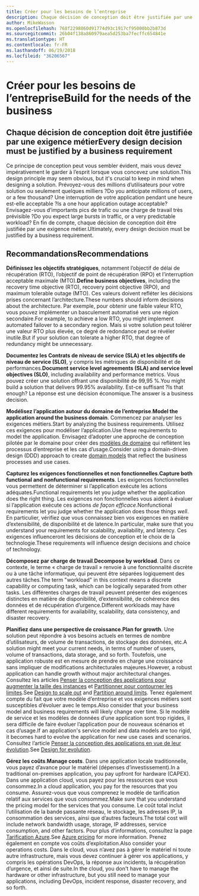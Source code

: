```yaml
---
title: Créer pour les besoins de l’entreprise
description: Chaque décision de conception doit être justifiée par une exigence métier
author: MikeWasson
ms.openlocfilehash: 768f2298860d91774d93c1917cf95000bb2b873d
ms.sourcegitcommit: 26b04f138a860979aea5d253ba7fecffc654841e
ms.translationtype: HT
ms.contentlocale: fr-FR
ms.lasthandoff: 06/19/2018
ms.locfileid: "36206567"
---
```

# <a name="build-for-the-needs-of-the-business"></a><span data-ttu-id="af966-103">Créer pour les besoins de l’entreprise</span><span class="sxs-lookup"><span data-stu-id="af966-103">Build for the needs of the business</span></span>

## <a name="every-design-decision-must-be-justified-by-a-business-requirement"></a><span data-ttu-id="af966-104">Chaque décision de conception doit être justifiée par une exigence métier</span><span class="sxs-lookup"><span data-stu-id="af966-104">Every design decision must be justified by a business requirement</span></span>

<span data-ttu-id="af966-105">Ce principe de conception peut vous sembler évident, mais vous devez impérativement le garder à l’esprit lorsque vous concevez une solution.</span><span class="sxs-lookup"><span data-stu-id="af966-105">This design principle may seem obvious, but it's crucial to keep in mind when designing a solution.</span></span> <span data-ttu-id="af966-106">Prévoyez-vous des millions d’utilisateurs pour votre solution ou seulement quelques milliers ?</span><span class="sxs-lookup"><span data-stu-id="af966-106">Do you anticipate millions of users, or a few thousand?</span></span> <span data-ttu-id="af966-107">Une interruption de votre application pendant une heure est-elle acceptable ?</span><span class="sxs-lookup"><span data-stu-id="af966-107">Is a one hour application outage acceptable?</span></span> <span data-ttu-id="af966-108">Envisagez-vous d’importants pics de trafic ou une charge de travail très prévisible ?</span><span class="sxs-lookup"><span data-stu-id="af966-108">Do you expect large bursts in traffic, or a very predictable workload?</span></span> <span data-ttu-id="af966-109">En fin de compte, chaque décision de conception doit être justifiée par une exigence métier.</span><span class="sxs-lookup"><span data-stu-id="af966-109">Ultimately, every design decision must be justified by a business requirement.</span></span> 

## <a name="recommendations"></a><span data-ttu-id="af966-110">Recommandations</span><span class="sxs-lookup"><span data-stu-id="af966-110">Recommendations</span></span>

<span data-ttu-id="af966-111">**Définissez les objectifs stratégiques**, notamment l’objectif de délai de récupération (RTO), l’objectif de point de récupération (RPO) et l’interruption acceptable maximale (MTO).</span><span class="sxs-lookup"><span data-stu-id="af966-111">**Define business objectives**, including the recovery time objective (RTO), recovery point objective (RPO), and maximum tolerable outage (MTO).</span></span> <span data-ttu-id="af966-112">Ces valeurs doivent refléter les décisions prises concernant l’architecture.</span><span class="sxs-lookup"><span data-stu-id="af966-112">These numbers should inform decisions about the architecture.</span></span> <span data-ttu-id="af966-113">Par exemple, pour obtenir une faible valeur RTO, vous pouvez implémenter un basculement automatisé vers une région secondaire.</span><span class="sxs-lookup"><span data-stu-id="af966-113">For example, to achieve a low RTO, you might implement automated failover to a secondary region.</span></span> <span data-ttu-id="af966-114">Mais si votre solution peut tolérer une valeur RTO plus élevée, ce degré de redondance peut se révéler inutile.</span><span class="sxs-lookup"><span data-stu-id="af966-114">But if your solution can tolerate a higher RTO, that degree of redundancy might be unnecessary.</span></span>

<span data-ttu-id="af966-115">**Documentez les Contrats de niveau de service (SLA) et les objectifs de niveau de service (SLO)**, y compris les métriques de disponibilité et de performances.</span><span class="sxs-lookup"><span data-stu-id="af966-115">**Document service level agreements (SLA) and service level objectives (SLO)**, including availability and performance metrics.</span></span> <span data-ttu-id="af966-116">Vous pouvez créer une solution offrant une disponibilité de 99,95 %.</span><span class="sxs-lookup"><span data-stu-id="af966-116">You might build a solution that delivers 99.95% availability.</span></span> <span data-ttu-id="af966-117">Est-ce suffisant ?</span><span class="sxs-lookup"><span data-stu-id="af966-117">Is that enough?</span></span> <span data-ttu-id="af966-118">La réponse est une décision économique.</span><span class="sxs-lookup"><span data-stu-id="af966-118">The answer is a business decision.</span></span> 

<span data-ttu-id="af966-119">**Modélisez l’application autour du domaine de l’entreprise**.</span><span class="sxs-lookup"><span data-stu-id="af966-119">**Model the application around the business domain**.</span></span> <span data-ttu-id="af966-120">Commencez par analyser les exigences métiers.</span><span class="sxs-lookup"><span data-stu-id="af966-120">Start by analyzing the business requirements.</span></span> <span data-ttu-id="af966-121">Utilisez ces exigences pour modéliser l’application.</span><span class="sxs-lookup"><span data-stu-id="af966-121">Use these requirements to model the application.</span></span> <span data-ttu-id="af966-122">Envisagez d’adopter une approche de conception pilotée par le domaine pour créer des [modèles de domaine][domain-model] qui reflètent les processus d’entreprise et les cas d’usage.</span><span class="sxs-lookup"><span data-stu-id="af966-122">Consider using a domain-driven design (DDD) approach to create [domain models][domain-model] that reflect the business processes and use cases.</span></span> 

<span data-ttu-id="af966-123">**Capturez les exigences fonctionnelles et non fonctionnelles**.</span><span class="sxs-lookup"><span data-stu-id="af966-123">**Capture both functional and nonfunctional requirements**.</span></span> <span data-ttu-id="af966-124">Les exigences fonctionnelles vous permettent de déterminer si l’application exécute les actions adéquates.</span><span class="sxs-lookup"><span data-stu-id="af966-124">Functional requirements let you judge whether the application does the right thing.</span></span> <span data-ttu-id="af966-125">Les exigences non fonctionnelles vous aident à évaluer si l’application exécute ces actions *de façon efficace*.</span><span class="sxs-lookup"><span data-stu-id="af966-125">Nonfunctional requirements let you judge whether the application does those things *well*.</span></span> <span data-ttu-id="af966-126">En particulier, vérifiez que vous connaissez bien vos exigences en matière d’extensibilité, de disponibilité et de latence.</span><span class="sxs-lookup"><span data-stu-id="af966-126">In particular, make sure that you understand your requirements for scalability, availability, and latency.</span></span> <span data-ttu-id="af966-127">Ces exigences influenceront les décisions de conception et le choix de la technologie.</span><span class="sxs-lookup"><span data-stu-id="af966-127">These requirements will influence design decisions and choice of technology.</span></span>

<span data-ttu-id="af966-128">**Décomposez par charge de travail**.</span><span class="sxs-lookup"><span data-stu-id="af966-128">**Decompose by workload**.</span></span> <span data-ttu-id="af966-129">Dans ce contexte, le terme « charge de travail » renvoie à une fonctionnalité discrète ou à une tâche informatique, qui peuvent être séparées logiquement des autres tâches.</span><span class="sxs-lookup"><span data-stu-id="af966-129">The term "workload" in this context means a discrete capability or computing task, which can be logically separated from other tasks.</span></span> <span data-ttu-id="af966-130">Les différentes charges de travail peuvent présenter des exigences distinctes en matière de disponibilité, d’extensibilité, de cohérence des données et de récupération d’urgence.</span><span class="sxs-lookup"><span data-stu-id="af966-130">Different workloads may have different requirements for availability, scalability, data consistency, and disaster recovery.</span></span> 

<span data-ttu-id="af966-131">**Planifiez dans une perspective de croissance**.</span><span class="sxs-lookup"><span data-stu-id="af966-131">**Plan for growth**.</span></span> <span data-ttu-id="af966-132">Une solution peut répondre à vos besoins actuels en termes de nombre d’utilisateurs, de volume de transactions, de stockage des données, etc.</span><span class="sxs-lookup"><span data-stu-id="af966-132">A solution might meet your current needs, in terms of number of users, volume of transactions, data storage, and so forth.</span></span> <span data-ttu-id="af966-133">Toutefois, une application robuste est en mesure de prendre en charge une croissance sans impliquer de modifications architecturales majeures.</span><span class="sxs-lookup"><span data-stu-id="af966-133">However, a robust application can handle growth without major architectural changes.</span></span> <span data-ttu-id="af966-134">Consultez les articles [Penser la conception des applications pour augmenter la taille des instances](scale-out.md) et [Partitionner pour contourner les limites](partition.md).</span><span class="sxs-lookup"><span data-stu-id="af966-134">See [Design to scale out](scale-out.md) and [Partition around limits](partition.md).</span></span> <span data-ttu-id="af966-135">Tenez également compte du fait que votre modèle d’entreprise et vos exigences métiers sont susceptibles d’évoluer avec le temps.</span><span class="sxs-lookup"><span data-stu-id="af966-135">Also consider that your business model and business requirements will likely change over time.</span></span> <span data-ttu-id="af966-136">Si le modèle de service et les modèles de données d’une application sont trop rigides, il sera difficile de faire évoluer l’application pour de nouveaux scénarios et cas d’usage.</span><span class="sxs-lookup"><span data-stu-id="af966-136">If an application's service model and data models are too rigid, it becomes hard to evolve the application for new use cases and scenarios.</span></span> <span data-ttu-id="af966-137">Consultez l’article [Penser la conception des applications en vue de leur évolution](design-for-evolution.md).</span><span class="sxs-lookup"><span data-stu-id="af966-137">See [Design for evolution](design-for-evolution.md).</span></span>

<span data-ttu-id="af966-138">**Gérez les coûts**.</span><span class="sxs-lookup"><span data-stu-id="af966-138">**Manage costs**.</span></span> <span data-ttu-id="af966-139">Dans une application locale traditionnelle, vous payez d’avance pour le matériel (dépenses d’investissement).</span><span class="sxs-lookup"><span data-stu-id="af966-139">In a traditional on-premises application, you pay upfront for hardware (CAPEX).</span></span> <span data-ttu-id="af966-140">Dans une application cloud, vous payez pour les ressources que vous consommez.</span><span class="sxs-lookup"><span data-stu-id="af966-140">In a cloud application, you pay for the resources that you consume.</span></span> <span data-ttu-id="af966-141">Assurez-vous que vous comprenez le modèle de tarification relatif aux services que vous consommez.</span><span class="sxs-lookup"><span data-stu-id="af966-141">Make sure that you understand the pricing model for the services that you consume.</span></span> <span data-ttu-id="af966-142">Le coût total inclut l’utilisation de la bande passante réseau, le stockage, les adresses IP, la consommation des services, ainsi que d’autres facteurs.</span><span class="sxs-lookup"><span data-stu-id="af966-142">The total cost will include network bandwidth usage, storage, IP addresses, service consumption, and other factors.</span></span> <span data-ttu-id="af966-143">Pour plus d’informations, consultez la page [Tarification Azure][pricing].</span><span class="sxs-lookup"><span data-stu-id="af966-143">See [Azure pricing][pricing] for more information.</span></span> <span data-ttu-id="af966-144">Prenez également en compte vos coûts d’exploitation.</span><span class="sxs-lookup"><span data-stu-id="af966-144">Also consider your operations costs.</span></span> <span data-ttu-id="af966-145">Dans le cloud, vous n’avez pas à gérer le matériel ni toute autre infrastructure, mais vous devez continuer à gérer vos applications, y compris les opérations DevOps, la réponse aux incidents, la récupération d’urgence, et ainsi de suite.</span><span class="sxs-lookup"><span data-stu-id="af966-145">In the cloud, you don't have to manage the hardware or other infrastructure, but you still need to manage your applications, including DevOps, incident response, disaster recovery, and so forth.</span></span> 

[domain-model]: https://martinfowler.com/eaaCatalog/domainModel.html
[pricing]: https://azure.microsoft.com/pricing/

